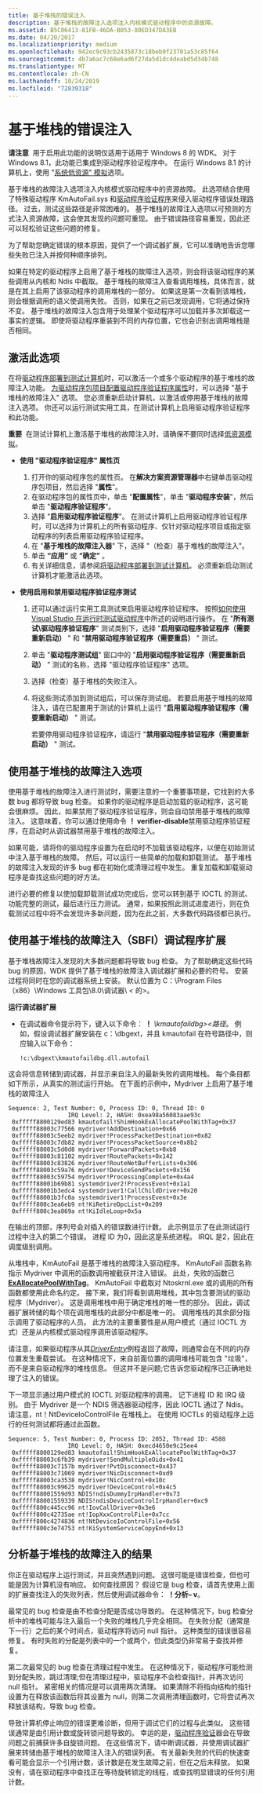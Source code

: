 ```yaml
---
title: 基于堆栈的错误注入
description: 基于堆栈的故障注入选项注入内核模式驱动程序中的资源故障。
ms.assetid: B5C06413-81FB-46DA-B053-80ED347DA3EB
ms.date: 04/20/2017
ms.localizationpriority: medium
ms.openlocfilehash: 942ec9c93cb2435873c18beb9f23701a53c85f64
ms.sourcegitcommit: 4b7a6ac7c68e6ad6f27da5d1dc4deabd5d34b748
ms.translationtype: MT
ms.contentlocale: zh-CN
ms.lasthandoff: 10/24/2019
ms.locfileid: "72839318"
---
```

# <a name="stack-based-failure-injection"></a>基于堆栈的错误注入


**请注意**  用于启用此功能的说明仅适用于适用于 Windows 8 的 WDK。 对于 Windows 8.1，此功能已集成到驱动程序验证程序中。 在运行 Windows 8.1 的计算机上，使用 "[系统低资源" 模拟](systematic-low-resource-simulation.md)选项。

 

基于堆栈的故障注入选项注入内核模式驱动程序中的资源故障。 此选项结合使用了特殊驱动程序 KmAutoFail.sys 和[驱动程序验证程序](driver-verifier.md)来侵入驱动程序错误处理路径。 过去，测试这些路径是非常困难的。 基于堆栈的故障注入选项以可预测的方式注入资源故障，这会使其发现的问题可重现。 由于错误路径容易重现，因此还可以轻松验证这些问题的修复。

为了帮助您确定错误的根本原因，提供了一个调试器扩展，它可以准确地告诉您哪些失败已注入并按何种顺序排列。

如果在特定的驱动程序上启用了基于堆栈的故障注入选项，则会将该驱动程序的某些调用从内核和 Ndis 中截取。 基于堆栈的故障注入查看调用堆栈，具体而言，就是在其上启用了该驱动程序的调用堆栈的一部分。 如果这是第一次看到该堆栈，则会根据调用的语义使调用失败。 否则，如果在之前已发现调用，它将通过保持不变。 基于堆栈的故障注入包含用于处理某个驱动程序可以加载并多次卸载这一事实的逻辑。 即使将驱动程序重装到不同的内存位置，它也会识别出调用堆栈是否相同。

## <a name="span-idactivating_this_optionspanspan-idactivating_this_optionspanspan-idactivating_this_optionspanactivating-this-option"></a><span id="Activating_this_option"></span><span id="activating_this_option"></span><span id="ACTIVATING_THIS_OPTION"></span>激活此选项


在将[驱动程序部署到测试计算机](https://docs.microsoft.com/windows-hardware/drivers)时，可以激活一个或多个驱动程序的基于堆栈的故障注入功能。 [为驱动程序包项目配置驱动程序验证程序属性](https://docs.microsoft.com/windows-hardware/drivers)时，可以选择 "基于堆栈的故障注入" 选项。 您必须重新启动计算机，以激活或停用基于堆栈的故障注入选项。 你还可以运行测试实用工具，在测试计算机上启用驱动程序验证程序和此功能。

**重要**  在测试计算机上激活基于堆栈的故障注入时，请确保不要同时选择[低资源模拟](low-resources-simulation.md)。

 

-   **使用 "驱动程序验证程序" 属性页**

    1.  打开你的驱动程序包的属性页。 在**解决方案资源管理器**中右键单击驱动程序包项目，然后选择 "**属性**"。
    2.  在驱动程序包的属性页中，单击 "**配置属性**"，单击 "**驱动程序安装**"，然后单击 "**驱动程序验证程序**"。
    3.  选择 "**启用驱动程序验证程序**"。 在测试计算机上启用驱动程序验证程序时，可以选择为计算机上的所有驱动程序、仅针对驱动程序项目或指定驱动程序的列表启用驱动程序验证程序。
    4.  在 "**基于堆栈的故障注入器**" 下，选择 "（检查）基于堆栈的故障注入"。
    5.  单击 **“应用”** 或 **“确定”** 。
    6.  有关详细信息，请参阅[将驱动程序部署到测试计算机](https://docs.microsoft.com/windows-hardware/drivers)。 必须重新启动测试计算机才能激活此选项。
-   **使用启用和禁用驱动程序验证程序测试**

    1.  还可以通过运行实用工具测试来启用驱动程序验证程序。 按照[如何使用 Visual Studio 在运行时测试驱动程序](https://docs.microsoft.com/windows-hardware/drivers)中所述的说明进行操作。 在 "**所有测试\\驱动程序验证程序**" 测试类别下，选择 "**启用驱动程序验证程序（需要重新启动）** " 和 "**禁用驱动程序验证程序（需要重启）** " 测试。
    2.  单击 "**驱动程序测试组**" 窗口中的 "**启用驱动程序验证程序（需要重新启动）** " 测试的名称，选择 "驱动程序验证程序" 选项。
    3.  选择（检查）基于堆栈的失败注入。
    4.  将这些测试添加到测试组后，可以保存测试组。 若要启用基于堆栈的故障注入，请在已配置用于测试的计算机上运行 "**启用驱动程序验证程序（需要重新启动）** " 测试。

        若要停用驱动程序验证程序，请运行 "**禁用驱动程序验证程序（需要重新启动）** " 测试。

## <a name="span-idusing_the_stack_based_failure_injection_optionspanspan-idusing_the_stack_based_failure_injection_optionspanspan-idusing_the_stack_based_failure_injection_optionspanusing-the-stack-based-failure-injection-option"></a><span id="Using_the_Stack_Based_Failure_Injection_option"></span><span id="using_the_stack_based_failure_injection_option"></span><span id="USING_THE_STACK_BASED_FAILURE_INJECTION_OPTION"></span>使用基于堆栈的故障注入选项


使用基于堆栈的故障注入进行测试时，需要注意的一个重要事项是，它找到的大多数 bug 都将导致 bug 检查。 如果你的驱动程序是启动加载的驱动程序，这可能会很麻烦。 因此，如果禁用了驱动程序验证程序，则会自动禁用基于堆栈的故障注入。 这意味着，你可以通过使用命令 **！ verifier-disable**禁用驱动程序验证程序，在启动时从调试器禁用基于堆栈的故障注入。

如果可能，请将你的驱动程序设置为在启动时不加载该驱动程序，以便在初始测试中注入基于堆栈的故障。 然后，可以运行一些简单的加载和卸载测试。 基于堆栈的故障注入发现的许多 bug 都在初始化或清理过程中发生。 重复加载和卸载驱动程序是查找这些问题的好方法。

进行必要的修复以使加载卸载测试成功完成后，您可以转到基于 IOCTL 的测试、功能完整的测试，最后进行压力测试。 通常，如果按照此测试进度进行，则在负载测试过程中将不会发现许多新问题，因为在此之前，大多数代码路径都已执行。

## <a name="span-idusing_the_stack_based_failure_injection__sbfi__debugger_extensionspanspan-idusing_the_stack_based_failure_injection__sbfi__debugger_extensionspanspan-idusing_the_stack_based_failure_injection__sbfi__debugger_extensionspanusing-the-stack-based-failure-injection-sbfi-debugger-extension"></a><span id="Using_the_Stack_Based_Failure_Injection__SBFI__debugger_extension"></span><span id="using_the_stack_based_failure_injection__sbfi__debugger_extension"></span><span id="USING_THE_STACK_BASED_FAILURE_INJECTION__SBFI__DEBUGGER_EXTENSION"></span>使用基于堆栈的故障注入（SBFI）调试程序扩展


基于堆栈故障注入发现的大多数问题都将导致 bug 检查。 为了帮助确定这些代码 bug 的原因，WDK 提供了基于堆栈的故障注入调试器扩展和必要的符号。 安装过程将同时在您的调试器系统上安装。 默认位置为 C：\\Program Files （x86）\\Windows 工具包\\8.0\\调试器\\ *&lt;* 的&gt;。

**运行调试器扩展**

- 在调试器命令提示符下，键入以下命令： **！** <em>\\kmautofaildbg&gt;&lt;路径</em>。 例如，假设调试器扩展安装在 c：\\dbgext，并且 kmautofail 在符号路径中，则应输入以下命令：

  ```
  !c:\dbgext\kmautofaildbg.dll.autofail
  ```

这会将信息转储到调试器，并显示来自注入的最新失败的调用堆栈。 每个条目都如下所示，从真实的测试运行开始。 在下面的示例中，Mydriver 上启用了基于堆栈的故障注入

```
Sequence: 2, Test Number: 0, Process ID: 0, Thread ID: 0
                 IRQ Level: 2, HASH: 0xea98a56083aae93c
 0xfffff8800129ed83 kmautofail!ShimHookExAllocatePoolWithTag+0x37
 0xfffff88003c77566 mydriver!AddDestination+0x66
 0xfffff88003c5eeb2 mydriver!ProcessPacketDestination+0x82
 0xfffff88003c7db82 mydriver!ProcessPacketSource+0x8b2
 0xfffff88003c5d0d8 mydriver!ForwardPackets+0xb8
 0xfffff88003c81102 mydriver!RoutePackets+0x142
 0xfffff88003c83826 mydriver!RouteNetBufferLists+0x306
 0xfffff88003c59a76 mydriver!DeviceSendPackets+0x156
 0xfffff88003c59754 mydriver!ProcessingComplete+0x4a4
 0xfffff88001b69b81 systemdriver2!ProcessEvent+0x1a1
 0xfffff88001b3edc4 systemdriver1!CallChildDriver+0x20
 0xfffff88001b3fc0a systemdriver1!ProcessEvent+0x3e
 0xfffff800c3ea6eb9 nt!KiRetireDpcList+0x209
 0xfffff800c3ea869a nt!KiIdleLoop+0x5a
```

在输出的顶部，序列号会对插入的错误数进行计数。 此示例显示了在此测试运行过程中注入的第二个错误。 进程 ID 为0，因此这是系统进程。 IRQL 是2，因此在调度级别调用。

从堆栈中，KmAutoFail 是基于堆栈的故障注入驱动程序。 KmAutoFail 函数名称指示 Mydriver 中调用的函数调用被截获并注入错误。 此处，失败的函数已[**ExAllocatePoolWithTag**](https://docs.microsoft.com/windows-hardware/drivers/ddi/wdm/nf-wdm-exallocatepoolwithtag)。 KmAutoFail 中截取对 Ntoskrnl.exe 或的调用的所有函数都使用此命名约定。 接下来，我们将看到调用堆栈，其中包含要测试的驱动程序（Mydriver）。 这是调用堆栈中用于确定堆栈的唯一性的部分。 因此，调试器扩展转储的每个项在调用堆栈的此部分中都是唯一的。 调用堆栈的其余部分指示调用了驱动程序的人员。 此方法的主要重要性是从用户模式（通过 IOCTL 方式）还是从内核模式驱动程序调用该驱动程序。

请注意，如果驱动程序从其[*DriverEntry*](https://docs.microsoft.com/windows-hardware/drivers/ddi/wdm/nc-wdm-driver_initialize)例程返回了故障，则通常会在不同的内存位置发生重载尝试。 在这种情况下，来自前面位置的调用堆栈可能包含 "垃圾"，而不是来自驱动程序的堆栈信息。 但这并不是问题;它告诉您驱动程序已正确地处理了注入的错误。

下一项显示通过用户模式的 IOCTL 对驱动程序的调用。 记下进程 ID 和 IRQ 级别。 由于 Mydriver 是一个 NDIS 筛选器驱动程序，因此 IOCTL 通过了 Ndis。 请注意，nt！NtDeviceIoControlFile 在堆栈上。 在使用 IOCTLs 的驱动程序上运行的任何测试都将通过此函数。

```
Sequence: 5, Test Number: 0, Process ID: 2052, Thread ID: 4588
                 IRQ Level: 0, HASH: 0xecd4650e9c25ee4
 0xfffff8800129ed83 kmautofail!ShimHookExAllocatePoolWithTag+0x37
 0xfffff88003c6fb39 mydriver!SendMultipleOids+0x41
 0xfffff88003c7157b mydriver!PvtDisconnect+0x437
 0xfffff88003c71069 mydriver!NicDisconnect+0xd9
 0xfffff88003ca3538 mydriver!NicControl+0x10c
 0xfffff88003c99625 mydriver!DeviceControl+0x4c5
 0xfffff88001559d93 NDIS!ndisDummyIrpHandler+0x73
 0xfffff88001559339 NDIS!ndisDeviceControlIrpHandler+0xc9
 0xfffff800c445cc96 nt!IovCallDriver+0x3e6
 0xfffff800c42735ae nt!IopXxxControlFile+0x7cc
 0xfffff800c4274836 nt!NtDeviceIoControlFile+0x56
 0xfffff800c3e74753 nt!KiSystemServiceCopyEnd+0x13
```

## <a name="span-idanalyzing_the_results_of_stack_based_failure_injectionspanspan-idanalyzing_the_results_of_stack_based_failure_injectionspanspan-idanalyzing_the_results_of_stack_based_failure_injectionspananalyzing-the-results-of-stack-based-failure-injection"></a><span id="Analyzing_the_results_of_Stack_Based_Failure_Injection"></span><span id="analyzing_the_results_of_stack_based_failure_injection"></span><span id="ANALYZING_THE_RESULTS_OF_STACK_BASED_FAILURE_INJECTION"></span>分析基于堆栈的故障注入的结果


你正在驱动程序上运行测试，并且突然遇到问题。 这很可能是错误检查，但也可能是因为计算机没有响应。 如何查找原因？ 假设它是 bug 检查，请首先使用上面的扩展查找注入的失败列表，然后使用调试器命令： **！分析– v**。

最常见的 bug 检查是由不检查分配是否成功导致的。 在这种情况下，bug 检查分析中的堆栈可能与注入最后一个失败的堆栈几乎完全相同。 在失败分配（通常是下一行）之后的某个时间点，驱动程序将访问 null 指针。 这种类型的错误很容易修复。 有时失败的分配是列表中的一个或两个，但此类型仍非常易于查找并修复。

第二次最常见的 bug 检查在清理过程中发生。 在这种情况下，驱动程序可能检测到分配失败，跳过清理;但在清理过程中，驱动程序不会检查指针，并再次访问 null 指针。 紧密相关的情况是可以调用两次清理。 如果清除不将指向结构的指针设置为在释放该函数后将其设置为 null，则第二次调用清理函数时，它将尝试再次释放该结构，导致 bug 检查。

导致计算机停止响应的错误更难诊断，但用于调试它们的过程与此类似。 这些错误通常是由引用计数或旋转锁问题导致的。 幸运的是，[驱动程序验证](driver-verifier.md)器会在导致问题之前捕获许多自旋锁问题。 在这些情况下，请中断调试器，并使用调试器扩展来转储由基于堆栈的故障注入注入的错误列表。 有关最新失败的代码的快速查看可能会显示一个引用计数，该计数是在发生故障之前，但在之后未释放。 如果没有，请在驱动程序中查找正在等待旋转锁定的线程，或查找明显错误的任何引用计数。

 

 





